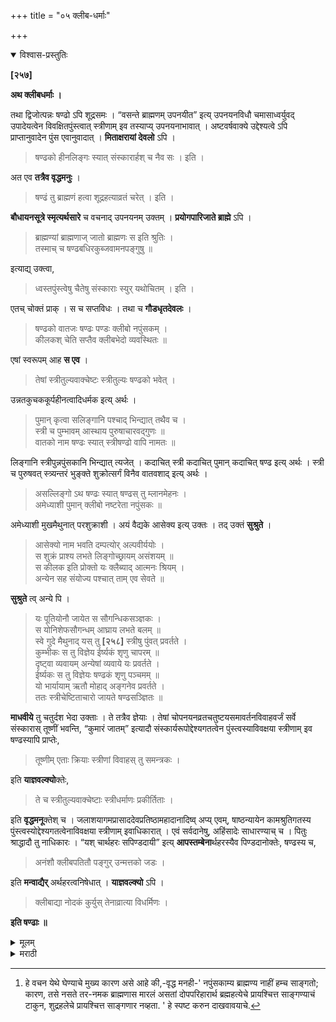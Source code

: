 +++
title = "०५ क्लीब-धर्माः"

+++


<details open><summary>विश्वास-प्रस्तुतिः</summary>

**[२५७]**

**अथ क्लीबधर्माः ।**

तथा द्विजोत्पन्नः षण्ढो ऽपि शूद्रसमः । “वसन्ते ब्राह्मणम् उपनयीत” इत्य् उपनयनविधौ चमासाध्वर्युवद् उपादेयत्वेन विवक्षितपुंस्त्वात् स्त्रीणाम् इव तस्याप्य् उपनयनाभावात् । अष्टवर्षवाक्ये उद्देश्यत्वे ऽपि प्राप्तानुवादेन पुंस एवानुवादात् । **मिताक्षरायां देवलो** ऽपि ।

> षण्ढको हीनलिङ्गः स्यात् संस्कारार्हश् च नैव सः । इति ।

अत एव **तत्रैव वृद्धमनुः** ।

> षण्ढं तु ब्राह्मणं हत्वा शूद्रहत्याव्रतं चरेत् । इति ।

**बौधायनसूत्रे स्मृत्यर्थसारे** च वचनाद् उपनयनम् उक्तम् । **प्रयोगपारिजाते ब्राह्मे** ऽपि ।

> ब्राह्मण्यां ब्राह्मणाज् जातो ब्राह्मणः स इति श्रुतिः ।  
तस्माच् च षण्ढबधिरकुब्जवामनपङ्गुषु ॥

इत्याद्य् उक्त्वा,

> ध्वस्तपुंस्त्वेषु चैतेषु संस्काराः स्युर् यथोचितम् । इति ।

एतच् चोक्तं प्राक् । स च सप्तविधः । तथा च **गौडधृतदेवलः** ।

> षण्ढको वातजः षण्ढः पण्डः क्लीबो नपुंसकम् ।  
कीलकश् चेति सप्तैव क्लीबभेदो व्यवस्थितः ॥

एषां स्वरूपम् आह **स एव** ।

> तेषां स्त्रीतुल्यवाक्चेष्टः स्त्रीतुल्यः षण्ढको भवेत् ।

उन्नतकुचककूर्पहीनत्वादिधर्मक इत्य् अर्थः ।

> पुमान् कृत्वा सलिङ्गानि पश्चाद् भिन्द्यात् तथैव च ।  
स्त्री च पुम्भावम् आस्थाय पुरुषाचारवद्गुणः ॥  
वातको नाम षण्ढः स्यात् स्त्रीषण्ढो वापि नामतः ॥  

लिङ्गानि स्त्रीपुन्नपुंसकानि भिन्द्यात् त्यजेत् । कदाचित् स्त्री कदाचित् पुमान् कदाचित् षण्ढ इत्य् अर्थः । स्त्री च पुरुषवत् स्त्र्यन्तरं भुङ्क्ते शुक्रोत्सर्गं विनैव वातवशाद् इत्य् अर्थः । 

> असल्लिङ्गो ऽथ षण्ढः स्यात् षण्ढस् तु म्लानमेहनः ।  
अमेध्याशी पुमान् क्लीबो नष्टरेता नपुंसकः ॥

अमेध्याशी मुखमैथुनात् परशुक्राशी । अयं वैद्यके आसेक्य इत्य् उक्तः । तद् उक्तं **सुश्रुते** ।

> आसेक्यो नाम भवति दम्पत्योर् अल्पवीर्ययोः ।  
स शुक्रं प्राश्य लभते लिङ्गोच्छ्रायम् असंशयम् ॥  
स कीलक इति प्रोक्तो यः क्लैब्याद् आत्मनः श्रियम् ।  
अन्येन सह संयोज्य पश्चात् ताम् एव सेवते ॥

**सुश्रुते** त्व् अन्ये पि ।

> यः पूतियोनौ जायेत स सौगन्धिकसञ्ज्ञकः ।  
स योनिशेफसौगन्धम् आघ्राय लभते बलम् ॥  
स्वे गुदे मैथुनाद् यस् तु **[२५८]** स्त्रीषु पुंवत् प्रवर्तते ।  
कुम्भीकः स तु विज्ञेय ईर्ष्यकं शृणु चापरम् ॥  
दृष्ट्वा व्यवायम् अन्येषां व्यवाये यः प्रवर्तते ।  
ईर्ष्यकः स तु विज्ञेयः षण्ढकं शृणु पञ्चमम् ॥  
यो भार्यायाम् ऋतौ मोहाद् अङ्गनेव प्रवर्तते ।  
ततः स्त्रीचेष्टिताचारो जायते षण्ढसञ्ज्ञितः ॥

**माधवीये** तु चतुर्दश भेदा उक्ताः । ते तत्रैव ज्ञेयाः । तेषां चोपनयनव्रतचतुष्टयसमावर्तनविवाहवर्जं सर्वे संस्कारास् तूष्णीं भवन्ति, “कुमारं जातम्” इत्यादौ संस्कार्यरूपोद्देश्यगतत्वेन पुंस्त्वस्याविवक्षया स्त्रीणाम् इव षण्ढस्यापि प्राप्तेः, 

> तूष्णीम् एताः क्रियाः स्त्रीणां विवाहस् तु समन्त्रकः ।

इति **याज्ञवल्क्यो**क्तेः,

> ते च स्त्रीतुल्यवाक्चेष्टाः स्त्रीधर्माणः प्रकीर्तिताः ।

इति **वृद्धमनू**क्तेश् च । जलाशयागमप्रासाददेवप्रतिष्ठामहादानादिष्व् अप्य् एवम्, षाष्ठन्यायेन कामश्रुतिगतस्य पुंस्त्वस्योद्देश्यगतत्वेनाविवक्षया स्त्रीणाम् इवाधिकारात् । एवं सर्वदानेषु, अहिंसादेः साधारण्याच् च । पितुः श्राद्धादौ तु नाधिकारः । “यश् चार्थहरः सपिण्डदायी” इत्य् **आपस्तम्बेना**र्थहरस्यैव पिण्डदानोक्तेः, षण्ढस्य च,

> अनंशौ क्लीबपतितौ पङ्गुर् उन्मत्तको जडः ।

इति **मन्वाद्यैर्** अर्थहरत्वनिषेधात् । **याज्ञवल्क्यो** ऽपि ।

> क्लीबाद्या नोदकं कुर्युस् तेनाव्रात्या विधर्मिणः । 

**इति षण्ढाः ॥**
</details>

<details><summary>मूलम्</summary>

**[२५७]**

**अथ क्लीबधर्माः ।**

तथा द्विजोत्पन्नः षण्ढो ऽपि शूद्रसमः । “वसन्ते ब्राह्मणम् उपनयीत” इत्य् उपनयनविधौ चमासाध्वर्युवद् उपादेयत्वेन विवक्षितपुंस्त्वात् स्त्रीणाम् इव तस्याप्य् उपनयनाभावात् । अष्टवर्षवाक्ये उद्देश्यत्वे ऽपि प्राप्तानुवादेन पुंस एवानुवादात् । **मिताक्षरायां देवलो** ऽपि ।

> षण्ढको हीनलिङ्गः स्यात् संस्कारार्हश् च नैव सः । इति ।

अत एव **तत्रैव वृद्धमनुः** ।

> षण्ढं तु ब्राह्मणं हत्वा शूद्रहत्याव्रतं चरेत् । इति ।

**बौधायनसूत्रे स्मृत्यर्थसारे** च वचनाद् उपनयनम् उक्तम् । **प्रयोगपारिजाते ब्राह्मे** ऽपि ।

> ब्राह्मण्यां ब्राह्मणाज् जातो ब्राह्मणः स इति श्रुतिः ।  
तस्माच् च षण्ढबधिरकुब्जवामनपङ्गुषु ॥

इत्याद्य् उक्त्वा,

> ध्वस्तपुंस्त्वेषु चैतेषु संस्काराः स्युर् यथोचितम् । इति ।

एतच् चोक्तं प्राक् । स च सप्तविधः । तथा च **गौडधृतदेवलः** ।

> षण्ढको वातजः षण्ढः पण्डः क्लीबो नपुंसकम् ।  
कीलकश् चेति सप्तैव क्लीबभेदो व्यवस्थितः ॥

एषां स्वरूपम् आह **स एव** ।

> तेषां स्त्रीतुल्यवाक्चेष्टः स्त्रीतुल्यः षण्ढको भवेत् ।

उन्नतकुचककूर्पहीनत्वादिधर्मक इत्य् अर्थः ।

> पुमान् कृत्वा सलिङ्गानि पश्चाद् भिन्द्यात् तथैव च ।  
स्त्री च पुम्भावम् आस्थाय पुरुषाचारवद्गुणः ॥  
वातको नाम षण्ढः स्यात् स्त्रीषण्ढो वापि नामतः ॥  

लिङ्गानि स्त्रीपुन्नपुंसकानि भिन्द्यात् त्यजेत् । कदाचित् स्त्री कदाचित् पुमान् कदाचित् षण्ढ इत्य् अर्थः । स्त्री च पुरुषवत् स्त्र्यन्तरं भुङ्क्ते शुक्रोत्सर्गं विनैव वातवशाद् इत्य् अर्थः । 

> असल्लिङ्गो ऽथ षण्ढः स्यात् षण्ढस् तु म्लानमेहनः ।  
अमेध्याशी पुमान् क्लीबो नष्टरेता नपुंसकः ॥

अमेध्याशी मुखमैथुनात् परशुक्राशी । अयं वैद्यके आसेक्य इत्य् उक्तः । तद् उक्तं **सुश्रुते** ।

> आसेक्यो नाम भवति दम्पत्योर् अल्पवीर्ययोः ।  
स शुक्रं प्राश्य लभते लिङ्गोच्छ्रायम् असंशयम् ॥  
स कीलक इति प्रोक्तो यः क्लैब्याद् आत्मनः श्रियम् ।  
अन्येन सह संयोज्य पश्चात् ताम् एव सेवते ॥

**सुश्रुते** त्व् अन्ये पि ।

> यः पूतियोनौ जायेत स सौगन्धिकसञ्ज्ञकः ।  
स योनिशेफसौगन्धम् आघ्राय लभते बलम् ॥  
स्वे गुदे मैथुनाद् यस् तु **[२५८]** स्त्रीषु पुंवत् प्रवर्तते ।  
कुम्भीकः स तु विज्ञेय ईर्ष्यकं शृणु चापरम् ॥  
दृष्ट्वा व्यवायम् अन्येषां व्यवाये यः प्रवर्तते ।  
ईर्ष्यकः स तु विज्ञेयः षण्ढकं शृणु पञ्चमम् ॥  
यो भार्यायाम् ऋतौ मोहाद् अङ्गनेव प्रवर्तते ।  
ततः स्त्रीचेष्टिताचारो जायते षण्ढसञ्ज्ञितः ॥

**माधवीये** तु चतुर्दश भेदा उक्ताः । ते तत्रैव ज्ञेयाः । तेषां चोपनयनव्रतचतुष्टयसमावर्तनविवाहवर्जं सर्वे संस्कारास् तूष्णीं भवन्ति, “कुमारं जातम्” इत्यादौ संस्कार्यरूपोद्देश्यगतत्वेन पुंस्त्वस्याविवक्षया स्त्रीणाम् इव षण्ढस्यापि प्राप्तेः, 

> तूष्णीम् एताः क्रियाः स्त्रीणां विवाहस् तु समन्त्रकः ।

इति **याज्ञवल्क्यो**क्तेः,

> ते च स्त्रीतुल्यवाक्चेष्टाः स्त्रीधर्माणः प्रकीर्तिताः ।

इति **वृद्धमनू**क्तेश् च । जलाशयागमप्रासाददेवप्रतिष्ठामहादानादिष्व् अप्य् एवम्, षाष्ठन्यायेन कामश्रुतिगतस्य पुंस्त्वस्योद्देश्यगतत्वेनाविवक्षया स्त्रीणाम् इवाधिकारात् । एवं सर्वदानेषु, अहिंसादेः साधारण्याच् च । पितुः श्राद्धादौ तु नाधिकारः । “यश् चार्थहरः सपिण्डदायी” इत्य् **आपस्तम्बेना**र्थहरस्यैव पिण्डदानोक्तेः, षण्ढस्य च,

> अनंशौ क्लीबपतितौ पङ्गुर् उन्मत्तको जडः ।

इति **मन्वाद्यैर्** अर्थहरत्वनिषेधात् । **याज्ञवल्क्यो** ऽपि ।

> क्लीबाद्या नोदकं कुर्युस् तेनाव्रात्या विधर्मिणः । 

**इति षण्ढाः ॥**
</details>

<details><summary>मराठी</summary>

आतां क्लीवां-( नपुंसका )चे धर्म साङ्गतो. 

जसे कुण्डगोलक शूद्रसम, तसेच द्विजोत्पन्न नपुंसकही शूदतुल्य आहेत. ह्मणूनच त्याम्स उपनयनादि संस्कार नाहीत. कारण,-" वसम्त ऋतूम्त ब्राह्मणाचे उपनयन करावें." या उ पनयनविधीम्त जसे-" चमसाध्वर्गीस वरांव.' या वाक्याम्त उपादेयत्वेकरून, अध्वर्युशब्द पुल्लिङ्गी असल्यावरून घुम्त्व विवक्षित आहे; तद्वत् पूर्वोक्त उपनयनविधीन्त--'ब्राह्मणम्' या पुल्लिङ्गनिर्देशाने घुम्त्व विवक्षित असल्यामुळे तद्भिन्न त्रियाञ्चे जमें होत नाही तसम्च न पुंसकाञ्चेही उपनयन होत नाही. तसेच, “ ८ वर्षाञ्च्या ब्राह्मगा, उपनयन करावें." या वाक्याम्त उद्देश्यत्व असतांहि प्राप्तानुवाकरून पुरुषत्वाचाच अनुवाद केला आहे. व मि ताक्षरेम्त देवल ह्मणतो की,-"नपुंसक व हीनलिङ्ग (हिजडा) हे गम्ङ्कारास योग्य नाहीत." ह्मणूनच, त्याच मिताक्षरत वृद्धमनु ह्मणतो-“ ब्राह्मणापासून झालेला नपुंसक मारल्याम दोपपरिहारार्थ शूद्रहत्येचे प्रायश्चित्त करावें[^१]." बान्धायनमूत्राम्त व स्मृत्यर्थसाराम्त " त्यांस, उपनयनविधायक वचन आहे ह्मणून, ते करावे,” असं माङ्गितले आहे.

[^१]: हे वचन येथे घेण्याचे मुख्य कारण असे आहे की,-वृद्ध मनही-' नपुंसकाम्य ब्राह्मण्य नाहीं हम्च साङ्गतो; कारण, तसे नसते तर-नमक ब्राह्मणास मारलं असतां दोपपरिहारार्थ ब्रह्महत्येचे प्रायश्चित्त साङ्गण्याचं टाकुन, शुद्रहलेचे प्रायश्चित्त साङ्गणार नव्हता. ' हे स्पष्ट करुन दाखवावयाचे.

प्रयोगपारिजाताम्त ब्राह्मपुराणान्न--" ब्राह्मणीचठायीं ब्राह्मणापासून झालेल्यास ब्राह्मण ह्मणावं अशी श्रुति आहे. ह्मणून-नपुंसक, बहिरा, कुबडा, गिड्डा, पाङ्गळा, " इत्यादि सा गून,-" पूर्वी पुरुषत्व असून कालान्तरीं तं नष्ट झालेला, या मवास यथायोग्य संस्कार होतात," असं साङ्गितले आहे; हे आमा पूर्वीच साङ्गितले आहे. अम नपुंसक किती प्रकारचे आहेत याविषयीं गोडान्नी घेतलेले देवलवचन अम्मं आहे की-" षण्ढक, वातज, षण्ढ, पण्ड, क्लीव, नपुम्मक आणि कीटक असे नपुंसकाचे ७ भेद आहेत." याञ्ची निरनिराळी लक्षणे तोच साङ्गतो-" या ७ नपुंसकाम्त स्त्रीसारखें भाषण व चेष्टा करणारा स्त्रीच्या आका राचा ह्मणजे-स्तन उम्च असून कोपराचे अग्र न दिसणे, उरावर केश नसणे इ० स्त्रीलक्ष णाच्या नपुंसकास षण्ढक ह्मणावें १, जो स्त्री, पुरुष आणि नपुंसक लिङ्गाचा त्याग करील; ह्मणजे कधी स्त्री, कधी पुरुष व कधी नपुंसक होईल व जशी स्त्री पुरुषत्व स्वीकारून रेत त्यागावाञ्चून वायुसामर्थ्याने दुसऱ्या स्त्रीस भोगते तसे करणारा, त्यास वातज, वातक किंवा स्त्रीपम्ढ असें ह्मणावें २, असल्लिङ्ग ह्मणजे मुळीच ज्यास इन्द्रिय नाहीं तो पम्ढ ३, व निर्जीव इन्द्रियाचा तो पण्ड ४, मुखमैथुन करून घेऊन परवीर्य भक्षणारा तो क्लीब , ज्याचे रेत नष्ट झाले असेल व ज्यास इन्द्रिय असून वीर्य नाहीं तो नपुंसक ६.” पूर्वोक्त क्लीवास वैद्यशास्त्राम्त आसेक्य असे झटले आहे. त्याविषयीं सुश्रुतनामक वैद्यग्रन्थाम्त असे साङ्गि तले आहे की-" अल्पवीर्य स्त्रीपुरुषाम्पासून, आसेक्यनामक नपुंसक होतो. त्यास रेत प्राशनानं निःसंशय इन्द्रियचेतना होते." " जो नपुंसकत्वास्तव स्वस्त्रीशी दुसन्याचा संयोग करून नन्तर तिचा उपभोग करितो त्यास कीलक असें ह्मणतात ७, ” असे आहे. मु श्रुताम्त तर, नपुंसकाचे अन्यहि कित्येक भेद साङ्गितले आहेत. ते-" जो दुर्गधियुक्त यो नीत उत्पन्न होतो, त्यास सौगन्धिक ह्मणतात, व तो स्त्रीसम्भोग-काली तिच्या योनीचा वास घेउन बलाढ्य होतो २, जो पूर्वी आपल्या पश्चिमद्वाराम्त अन्य पुरुषाकडून मैथुन करवून, मग स्त्रीचे ठायीं पुरुषासारखा सम्भोगास प्रवृत्त होतो, त्यास कुम्भिक असें ह्मण तात ३, जो अन्य स्त्रीपुरुषाञ्चें मैथुन पाहून, ईयेने आपण तसे करण्यास प्रवृत्त होतो त्यास ईर्ण्यक ह्मणतात ४, जो मोहानें ऋतुकाली स्त्रीचे ठायी स्त्रीवत् व्यवहार करितो; तो त्यामुळे स्त्रीवत् चेष्टा करणारा असा षण्ढक नांवाचा होतो ५.” असे पूर्वी सां गितलेल्या आसेक्यासह पाम्च भद साङ्गितले आहेत. पराशरमाधवीयाम्त १४ भेद साङ्गि तले आहेत. ते तेथेच पहाव. अशा नपुंसकांस-उपनयन, महानाम्न्यादि ४ व्रतेम्, समाव र्तन व विवाह यांवाञ्चून सर्व संस्कार वैदिक व पौराणमन्त्ररहित, तूष्णीं करावे. कारण, " उत्पन्न झालेल्या पुत्रास संस्कृत करावा, '' इत्यादि वाक्याम्त संस्कार्यरूप उद्देश्यगत त्वाने पुंस्त्वाच्या अविवक्षेनें स्त्रीसारखी नपुंसकासहि जातकर्मादि संस्काराची प्राप्ति आहे. तसञ्च-" ह्या क्रिया स्त्रियाम्स तूष्णी व विवाह समन्त्रक करावा.' अशी याज्ञवल्क्योक्ति आहे. व " ते हे नपुंसक स्त्रियांसारखे भाषण व चेष्टा करणारे अतएव स्त्रीधर्मेच आ हेत,' अशी वृद्धमनूक्ति आहे ह्मणून. विहिरी इत्यादि जलाशय करणे, आगमोक्त करेम्, देवालय बान्धणे, देवस्थापन, तुलादि महादाने, इत्यादिकांविषयी पूर्ववत् अधि कार आहे. कारण पष्ठाध्यायस्थ न्यायानें-" स्वर्ग इच्छिणान्याने ज्योतिष्टोम यज्ञ करावा." इ० श्रुतीम्त असलेल्या पुरुषत्वाची उद्देश्यगतत्वेकरून, विवक्षा नसल्याव रून, स्त्रियाञ्चे परी नपुंसकादिकांसही अधिकार आहे. असाच सर्व दानांविषयी आहे. अहिंसादि धर्म सर्वाम्स साधारण आहेत. तरी, पितृश्राद्धादिकाञ्चा तर अ धिकार नाही. कारण, “जो बापाचे द्रव्य वेणारा असेल, त्याने त्यास पिण्ड द्यावा, '' असें आपस्तंवाने द्रव्य घेणारामच श्राद्ध करण्याचा अधिकार साङ्गितला आहे, व नपुंसकास-" नपुंसक व पतित, पाङ्गळा, उन्मत्त, व जड हे पितृद्रव्याचे अधि. कारी होत नाहीत.-' इत्यादि वचनान्नी मन्वादि धर्मशास्त्रकर्त्यान्नी दायाधिकारित्वाचा निषेध केला आहे. याज्ञवल्क्यही असेच ह्मणतो की,-" नपुंसक, चोर, ब्रात्य, धर्मभ्रष्ट यान्नी पित्रादिकाञ्चे उदकदान व पिण्डदान इत्यादि करूं नये." 

इति षण्ढादिनिर्णयः ॥ 
</details>